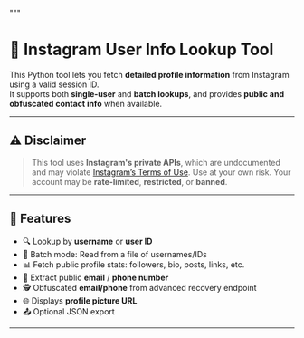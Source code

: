 """
# 📸 Instagram User Info Lookup Tool

This Python tool lets you fetch **detailed profile information** from Instagram using a valid session ID.  
It supports both **single-user** and **batch lookups**, and provides **public and obfuscated contact info** when available.

---

## ⚠️ Disclaimer

> This tool uses **Instagram's private APIs**, which are undocumented and may violate [Instagram’s Terms of Use](https://help.instagram.com/581066165581870). Use at your own risk. Your account may be **rate-limited**, **restricted**, or **banned**.

---

## 🚀 Features

- 🔍 Lookup by **username** or **user ID**
- 📂 Batch mode: Read from a file of usernames/IDs
- 📊 Fetch public profile stats: followers, bio, posts, links, etc.
- 🔐 Extract public **email** / **phone number**
- 🕵️ Obfuscated **email/phone** from advanced recovery endpoint
- 🌐 Displays **profile picture URL**
- 📤 Optional JSON export

---

